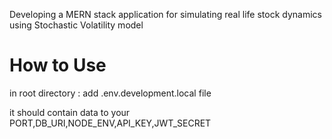 Developing a MERN stack application for simulating real life stock dynamics using Stochastic Volatility model


<h1>How to Use</h1>
in root directory :
add .env.development.local file


it should contain data to your PORT,DB_URI,NODE_ENV,API_KEY,JWT_SECRET
